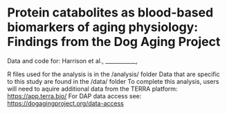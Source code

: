 # Protein catabolites as blood-based biomarkers of aging physiology: Findings from the Dog Aging Project

Data and code for: Harrison et al., ___________, 

R files used for the analysis is in the /analysis/ folder
Data that are specific to this study are found in the /data/ folder
To complete this analysis, users will need to aquire additional data from the TERRA platform: https://app.terra.bio/
For DAP data access see: https://dogagingproject.org/data-access
